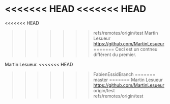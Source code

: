 <<<<<<< HEAD
<<<<<<< HEAD
=======
<<<<<<< HEAD
>>>>>>> refs/remotes/origin/test
Martin Lesueur 
https://github.com/MartinLesueur
=======
Ceci est un contneu différent du premier.

Martin Lesueur.
<<<<<<< HEAD
>>>>>>> FabienEssidBranch
=======
>>>>>>> master
=======
Martin Lesueur 
https://github.com/MartinLesueur
>>>>>>> origin/test
>>>>>>> refs/remotes/origin/test
